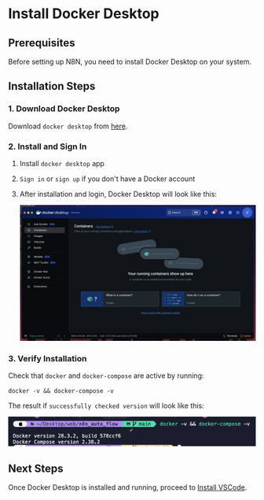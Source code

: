 # Install Docker Desktop

## Prerequisites

Before setting up N8N, you need to install Docker Desktop on your system.

## Installation Steps

### 1. Download Docker Desktop

Download `docker desktop` from [here](https://www.docker.com/get-started/).

### 2. Install and Sign In

1. Install `docker desktop` app
2. `Sign in` or `sign up` if you don't have a Docker account
3. After installation and login, Docker Desktop will look like this:

   ![Demo docker desktop](../../assets/setup/docker-desktop.png)

### 3. Verify Installation

Check that `docker` and `docker-compose` are active by running:

```shell
docker -v && docker-compose -v
```

The result if `successfully checked version` will look like this:

![Check version docker](../../assets/setup/check-version-docker.png)

## Next Steps

Once Docker Desktop is installed and running, proceed to [Install VSCode](../02-vscode/01-install-vscode.md).

